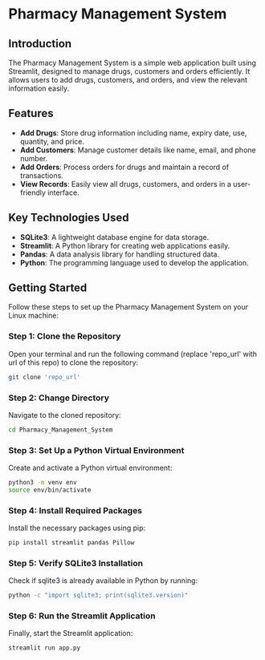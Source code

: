 # Pharmacy Management System

## Introduction

The Pharmacy Management System is a simple web application built using Streamlit, designed to manage drugs, customers and orders efficiently. It allows users to add drugs, customers, and orders, and view the relevant information easily.

## Features

- **Add Drugs**: Store drug information including name, expiry date, use, quantity, and price.
- **Add Customers**: Manage customer details like name, email, and phone number.
- **Add Orders**: Process orders for drugs and maintain a record of transactions.
- **View Records**: Easily view all drugs, customers, and orders in a user-friendly interface.

## Key Technologies Used

- **SQLite3**: A lightweight database engine for data storage.
- **Streamlit**: A Python library for creating web applications easily.
- **Pandas**: A data analysis library for handling structured data.
- **Python**: The programming language used to develop the application.

## Getting Started

Follow these steps to set up the Pharmacy Management System on your Linux machine:

### Step 1: Clone the Repository

Open your terminal and run the following command (replace 'repo_url' with url of this repo) to clone the repository:

```bash
git clone 'repo_url'
```
### Step 2: Change Directory

Navigate to the cloned repository:

```bash
cd Pharmacy_Management_System
```
### Step 3: Set Up a Python Virtual Environment

Create and activate a Python virtual environment:

```bash
python3 -m venv env
source env/bin/activate
```
### Step 4: Install Required Packages

Install the necessary packages using pip:

```bash
pip install streamlit pandas Pillow
```
### Step 5: Verify SQLite3 Installation

Check if sqlite3 is already available in Python by running:

```bash
python -c "import sqlite3; print(sqlite3.version)"
```
### Step 6: Run the Streamlit Application

Finally, start the Streamlit application:

```bash
streamlit run app.py
```

